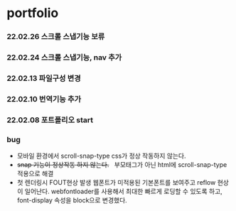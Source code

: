 # portfolio

### 22.02.26 스크롤 스냅기능 보류

### 22.02.24 스크롤 스냅기능, nav 추가

### 22.02.13 파일구성 변경

### 22.02.10 번역기능 추가

### 22.02.08 포트폴리오 start

### bug

- 모바일 환경에서 scroll-snap-type css가 정상 작동하지 않는다.
- <strike>snap 기능이 정상작동 하지 않는다.</strike> &nbsp; 부모태그가 아닌 html에 scroll-snap-type 적용으로 해결
- 첫 렌더링시 FOUT현상 발생 웹폰트가 미적용된 기본폰트를 보여주고 reflow 현상이 일어난다. webfontloader를 사용해서 최대한 빠르게 로딩할 수 있도록 하고, font-display 속성을 block으로 변경했다.
